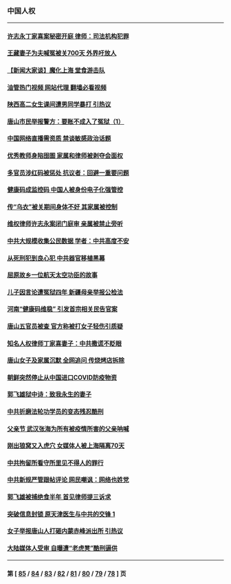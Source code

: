 ### 中国人权
---
#### [许志永丁家喜案秘密开庭 律师：司法机构犯罪](../../pages/ncid278/n13766929.md?06251245) 
#### [王藏妻子为夫喊冤被关700天 外界吁放人](../../pages/ncid278/n13766806.md?06251245) 
#### [【新闻大家谈】魔化上海 堂食游击队](../../pages/ncid278/n13766703.md?06251245) 
#### [油管热门视频 网站代理 翻墙必看视频](http://209.222.30.114:81/youtube.html?06251245)
#### [陕西高二女生课间遭男同学暴打 引热议](../../pages/ncid278/n13766529.md?06251245) 
#### [唐山市民举报警方：要账不成入了冤狱（1）](../../pages/ncid278/n13766150.md?06251245) 
#### [中国网络直播需资质 禁谈敏感政治话题](../../pages/ncid278/n13766108.md?06251245) 
#### [优秀教师身陷囹圄 家属和律师被剥夺会面权](../../pages/ncid278/n13765832.md?06251245) 
#### [多官员涉红码被惩处 抗议者：回避一重要问题](../../pages/ncid278/n13766067.md?06251245) 
#### [健康码成监控码 中国人被身份电子化强管控](../../pages/ncid278/n13766021.md?06251245) 
#### [传“乌衣”被关期间身体不好 其家属被控制](../../pages/ncid278/n13765751.md?06251245) 
#### [维权律师许志永案闭门庭审 亲属被禁止旁听](../../pages/ncid278/n13765753.md?06251245) 
#### [中共大规模收集公民数据 学者：中共高度不安](../../pages/ncid278/n13765391.md?06251245) 
#### [从死刑犯到良心犯 中共器官移植黑幕](../../pages/ncid278/n13764669.md?06251245) 
#### [屈原故乡一位航天太空功臣的故事](../../pages/ncid278/n13764742.md?06251245) 
#### [儿子因言论遭冤狱四年 新疆母亲举报公检法](../../pages/ncid278/n13764718.md?06251245) 
#### [河南“健康码维稳” 引发首宗相关民告官案](../../pages/ncid278/n13764002.md?06251245) 
#### [唐山五官员被查 官方称被打女子轻伤引质疑](../../pages/ncid278/n13763907.md?06251245) 
#### [知名人权律师丁家喜妻子：中共撒谎不眨眼](../../pages/ncid278/n13763758.md?06251245) 
#### [唐山女子及家属沉默 全网追问 传烧烤店拆除](../../pages/ncid278/n13763578.md?06251245) 
#### [朝鲜突然停止从中国进口COVID防疫物资](../../pages/ncid278/n13763465.md?06251245) 
#### [郭飞雄狱中诗：致我永生的妻子](../../pages/ncid278/n13763350.md?06251245) 
#### [中共折磨法轮功学员的变态残忍酷刑](../../pages/ncid278/n13762772.md?06251245) 
#### [父亲节 武汉张海为所有被疫情所害的父亲呐喊](../../pages/ncid278/n13762770.md?06251245) 
#### [刚出狼窝又入虎穴 女媒体人被上海隔离70天](../../pages/ncid278/n13762308.md?06251245) 
#### [中共拘留所看守所里见不得人的罪行](../../pages/ncid278/n13761656.md?06251245) 
#### [中共新规严管跟帖评论 网民嘲讽：网络也姓党](../../pages/ncid278/n13762276.md?06251245) 
#### [郭飞雄被捕绝食半年 首见律师提三诉求](../../pages/ncid278/n13762168.md?06251245) 
#### [突破信息封锁 原天津医生与中共的交锋 1](../../pages/ncid278/n13761113.md?06251245) 
#### [女子举报唐山人打砸内蒙赤峰派出所 引热议](../../pages/ncid278/n13762218.md?06251245) 
#### [大陆媒体人受审 自曝遭“老虎凳”酷刑逼供](../../pages/ncid278/n13762083.md?06251245) 

---
#### 第 [ [85](./85.md?06251245) / [84](./84.md?06251245) / [83](./83.md?06251245) / [82](./82.md?06251245) / [81](./81.md?06251245) / [80](./80.md?06251245) / [79](./79.md?06251245) / [78](./78.md?06251245) ] 页
